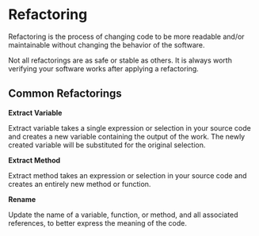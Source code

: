 # Refactoring #

Refactoring is the process of changing code to be more readable and/or maintainable without changing the behavior of the software.

Not all refactorings are as safe or stable as others. It is always worth verifying your software works after applying a refactoring.

## Common Refactorings ##

**Extract Variable**

Extract variable takes a single expression or selection in your source code and creates a new variable containing the output of the work. The newly created variable will be substituted for the original selection.

**Extract Method**

Extract method takes an expression or selection in your source code and creates an entirely new method or function. 

**Rename**

Update the name of a variable, function, or method, and all associated references, to better express the meaning of the code.